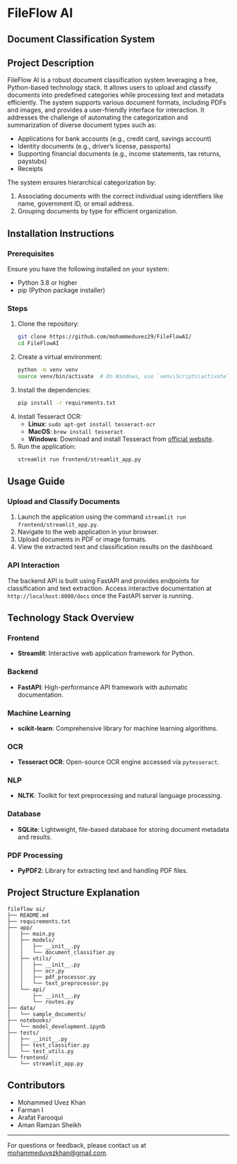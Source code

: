 # FileFlow AI

## Document Classification System

## Project Description
FileFlow AI is a robust document classification system leveraging a free, Python-based technology stack. It allows users to upload and classify documents into predefined categories while processing text and metadata efficiently. The system supports various document formats, including PDFs and images, and provides a user-friendly interface for interaction. It addresses the challenge of automating the categorization and summarization of diverse document types such as:
- Applications for bank accounts (e.g., credit card, savings account)
- Identity documents (e.g., driver’s license, passports)
- Supporting financial documents (e.g., income statements, tax returns, paystubs)
- Receipts

The system ensures hierarchical categorization by:
1. Associating documents with the correct individual using identifiers like name, government ID, or email address.
2. Grouping documents by type for efficient organization.

## Installation Instructions

### Prerequisites
Ensure you have the following installed on your system:
- Python 3.8 or higher
- pip (Python package installer)

### Steps
1. Clone the repository:
   ```bash
   git clone https://github.com/mohammeduvez29/FileFlowAI/
   cd FileFlowAI
   ```
2. Create a virtual environment:
   ```bash
   python -m venv venv
   source venv/bin/activate  # On Windows, use `venv\Scripts\activate`
   ```
3. Install the dependencies:
   ```bash
   pip install -r requirements.txt
   ```
4. Install Tesseract OCR:
   - **Linux**: `sudo apt-get install tesseract-ocr`
   - **MacOS**: `brew install tesseract`
   - **Windows**: Download and install Tesseract from [official website](https://github.com/tesseract-ocr/tesseract).
5. Run the application:
   ```bash
   streamlit run frontend/streamlit_app.py
   ```

## Usage Guide

### Upload and Classify Documents
1. Launch the application using the command `streamlit run frontend/streamlit_app.py`.
2. Navigate to the web application in your browser.
3. Upload documents in PDF or image formats.
4. View the extracted text and classification results on the dashboard.

### API Interaction
The backend API is built using FastAPI and provides endpoints for classification and text extraction. Access interactive documentation at `http://localhost:8000/docs` once the FastAPI server is running.

## Technology Stack Overview

### Frontend
- **Streamlit**: Interactive web application framework for Python.

### Backend
- **FastAPI**: High-performance API framework with automatic documentation.

### Machine Learning
- **scikit-learn**: Comprehensive library for machine learning algorithms.

### OCR
- **Tesseract OCR**: Open-source OCR engine accessed via `pytesseract`.

### NLP
- **NLTK**: Toolkit for text preprocessing and natural language processing.

### Database
- **SQLite**: Lightweight, file-based database for storing document metadata and results.

### PDF Processing
- **PyPDF2**: Library for extracting text and handling PDF files.

## Project Structure Explanation
```
fileflow ai/
├── README.md
├── requirements.txt
├── app/
│   ├── main.py
│   ├── models/
│   │   ├── __init__.py
│   │   └── document_classifier.py
│   ├── utils/
│   │   ├── __init__.py
│   │   ├── ocr.py
│   │   ├── pdf_processor.py
│   │   └── text_preprocessor.py
│   └── api/
│       ├── __init__.py
│       └── routes.py
├── data/
│   └── sample_documents/
├── notebooks/
│   └── model_development.ipynb
├── tests/
│   ├── __init__.py
│   ├── test_classifier.py
│   └── test_utils.py
└── frontend/
    └── streamlit_app.py
```

## Contributors
- Mohammed Uvez Khan        
- Farman I
- Arafat Farooqui
- Aman Ramzan Sheikh

---
For questions or feedback, please contact us at mohammeduvezkhan@gmail.com.
